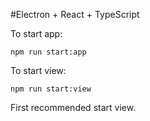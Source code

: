 #Electron + React + TypeScript

To start app: 
```
npm run start:app
```

To start view: 
```
npm run start:view
```

First recommended start view.
